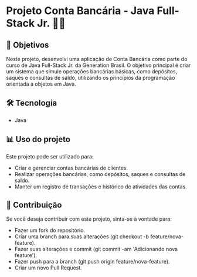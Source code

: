 # Projeto Conta Bancária - Java Full-Stack Jr. 🏦💸
## 🎯 Objetivos
Neste projeto, desenvolvi uma aplicação de Conta Bancária como parte do curso de Java Full-Stack Jr. da Generation Brasil. 
O objetivo principal é criar um sistema que simule operações bancárias básicas, como depósitos, saques e consultas de saldo, utilizando os princípios da programação orientada a objetos em Java.

## 🛠️ Tecnologia
- Java

## 📊 Uso do projeto
Este projeto pode ser utilizado para:

- Criar e gerenciar contas bancárias de clientes.
- Realizar operações bancárias, como depósitos, saques e consultas de saldo.
- Manter um registro de transações e histórico de atividades das contas.

## 🙌 Contribuição
Se você deseja contribuir com este projeto, sinta-se à vontade para:

- Fazer um fork do repositório.
- Criar uma branch para suas alterações (git checkout -b feature/nova-feature).
- Fazer suas alterações e commit (git commit -am 'Adicionando nova feature').
- Fazer push para a branch (git push origin feature/nova-feature).
- Criar um novo Pull Request.
